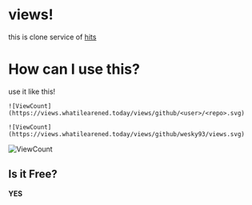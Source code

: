# views!

this is clone service of [hits](https://github.com/dwyl/hits)

# How can I use this?
use it like this!
```shell script
![ViewCount](https://views.whatilearened.today/views/github/<user>/<repo>.svg)
```

`![ViewCount](https://views.whatilearened.today/views/github/wesky93/views.svg)`

![ViewCount](https://views.whatilearened.today/views/github/wesky93/views.svg)


## Is it Free?
**YES**
